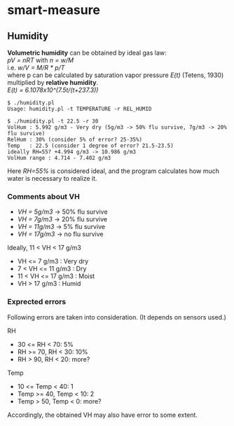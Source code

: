 # smart-measure

## Humidity
**Volumetric humidity** can be obtained by ideal gas law:  
_pV = nRT_ with _n = w/M_  
i.e. _w/V = M/R * p/T_  
where p can be calculated by saturation vapor pressure _E(t)_ (Tetens, 1930) multiplied by **relative humidity**.  
_E(t) = 6.1078x10^(7.5t/(t+237.3))_
```
$ ./humidity.pl
Usage: humidity.pl -t TEMPERATURE -r REL_HUMID
```
```
$ ./humidity.pl -t 22.5 -r 30
VolHum : 5.992 g/m3 - Very dry (5g/m3 -> 50% flu survive, 7g/m3 -> 20% flu survive)
RelHum : 30% (consider 5% of error? 25-35%)
Temp   : 22.5 (consider 1 degree of error? 21.5-23.5)
ideally RH=55? +4.994 g/m3 -> 10.986 g/m3
VolHum range : 4.714 - 7.402 g/m3
```
Here _RH=55%_ is considered ideal, and the program calculates how much water is necessary to realize it.

### Comments about VH
- _VH = 5g/m3_ -> 50% flu survive
- _VH = 7g/m3_ -> 20% flu survive
- _VH = 11g/m3_ -> 5% flu survive
- _VH = 17g/m3_ -> no flu survive

Ideally, 11 < VH < 17 g/m3
- VH <= 7 g/m3 : Very dry
- 7 < VH <= 11 g/m3 : Dry
- 11 < VH <= 17 g/m3 : Moist
- VH > 17 g/m3 : Humid

### Exprected errors
Following errors are taken into consideration. (It depends on sensors used.)

RH
- 30 <= RH < 70: 5%
- RH >= 70, RH < 30: 10%
- RH > 90, RH < 20: more?

Temp
- 10 <= Temp < 40: 1
- Temp >= 40, Temp < 10: 2
- Temp > 50, Temp < 0: more?

Accordingly, the obtained VH may also have error to some extent.
